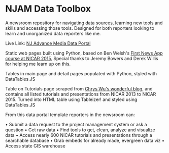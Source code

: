 NJAM Data Toolbox 
=================

A newsroom repository for navigating data sources, learning new tools and skills and accessing those tools. Designed for both reporters looking to learn and unorganized data reporters like me.

Live Link: <a href="http://sstirling.github.io/data-toolbox/build/index.html">NJ Advance Media Data Portal</a>

Static web pages built using Python, based on Ben Welsh's <a href="http://first-news-app.readthedocs.org/en/latest/">First News App course at NICAR 2015.</a>  Special thanks to Jeremy Bowers and Derek Willis for helping me learn up on this.

Tables in main page and detail pages populated with Python, styled with DataTables.JS

Table on Tutorials page scraped from <a href="http://blog.chryswu.com/">Chrys Wu's wonderful blog,</a> and contains all listed tutorials and presentations from NICAR 2013 to NICAR 2015. Turned into HTML table using Tableizer! and styled using DataTables.JS

From this data portal template reporters in the newsroom can: 

&bull; Submit a data request to the project management system or ask a question
&bull; Get raw data 
&bull; Find tools to get, clean, analyze and visualize data
&bull; Access nearly 600 NICAR tutorials and presentations through a searchable database
&bull; Grab embeds for already made, evergreen data viz
&bull; Access state GIS warehouse




